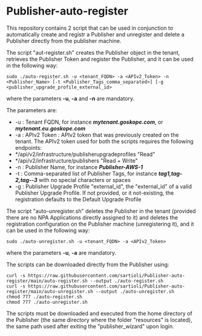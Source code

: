 # Publisher-auto-register

This repository contains 2 script that can be used in conjunction to automatically create and registr a Publisher and unregister and delete a Publisher directly from the publisher machine.

The script "aut-register.sh" creates the Publisher object in the tenant, retrieves the Publisher Token and register the Publisher, and it can be used in the following way:
```
sudo ./auto-register.sh -u <tenant_FQDN> -a <APIv2_Token> -n <Publisher_Name> [-t <Publisher_Tags_comma_separated>] [-g <publisher_upgrade_profile_external_id>
```
where the parameters **-u**, **-a** and **-n** are mandatory.

The parameters are:
* -u : Tenant FQDN, for instance ***mytenant.goskope.com***, or ***mytenant.eu.goskope.com***
* -a : APIv2 Token : APIv2 token that was previously created on the tenant. The APIv2 token used for both the scripts requires the following endpoints:
* */api/v2/infrastructure/publisherupgradeprofiles "Read"
* */api/v2/infrastructure/publishers	"Read + Write"
* -n : Publisher Name, for instance ***Publisher-AWS-1***
* -t : Comma-separated list of Publisher Tags, for instance ***tag1,tag-2,tag--3*** with no special characters or spaces
* -g : Publisher Upgrade Profile "external_id", the "external_id" of a valid Publisher Upgrade Profile. If not provided, or it not-existing, the registration defaults to the Default Upgrade Profile


The script "auto-unregister.sh" deletes the Publisher in the tenant (provided there are no NPA Applications directly assigned to it) and deletes the registration configuration on the Publisher machine (unregistering it), and it can be used in the following way:
```
sudo ./auto-unregister.sh -u <tenant_FQDN> -a <APIv2_Token>
```
where the parameters **-u**, **-a** are mandatory.

The scripts can be downloaded directly from the Publisher using:
```
curl -s https://raw.githubusercontent.com/sartioli/Publisher-auto-register/main/auto-register.sh --output ./auto-register.sh
curl -s https://raw.githubusercontent.com/sartioli/Publisher-auto-register/main/auto-unregister.sh --output ./auto-unregister.sh
chmod 777 ./auto-register.sh
chmod 777 ./auto-unregister.sh

```
The scripts must be downloaded and executed from the home directory of the Publisher (the same directory where the folder "resources" is located), the same path used after exiting the "publisher_wizard" upon login. 

